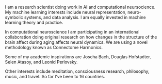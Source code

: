 I am a research scientist doing work in AI and computational neursocience. My machine learning interests include neural representation, neuro-symbolic systems, and data analysis. I am equally invested in machine learning theory and practice.

In computational neuroscience I am participating in an international collaboration doing original research on how changes in the structure of the brain affect during aging affects neural dynamics. We are using a novel methodology known as Connectome Harmonics.

Some of my academic inspirations are Joscha Bach, Douglas Hofstadter, Selen Atasoy, and Leonid Perlovsky.

Other interests include meditation, consciousness research, philosophy, music, and travel. So far I've been to 16 countries.

